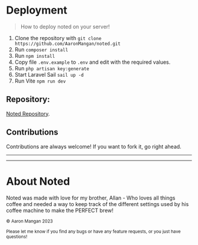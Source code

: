 # Deployment

> How to deploy noted on your server!

1. Clone the repository with `git clone https://github.com/AaronMangan/noted.git`
2. Run `composer install`
3. Run `npm install`
4. Copy file `.env.example` to `.env` and edit with the required values.
5. Run `php artisan key:generate`
6. Start Laravel Sail `sail up -d`
7. Run Vite `npm run dev`

## Repository:

[Noted Repository](https://github.com/AaronMangan/noted).

## Contributions

Contributions are always welcome! If you want to fork it, go right ahead.

---

---

# **About Noted**

Noted was made with love for my brother, Allan - Who loves all things coffee and needed a way to keep track of the different settings used by his coffee machine to make the PERFECT brew!

<small>© Aaron Mangan 2023</small>

<small>Please let me know if you find any bugs or have any feature requests, or you just have questions!</small>
